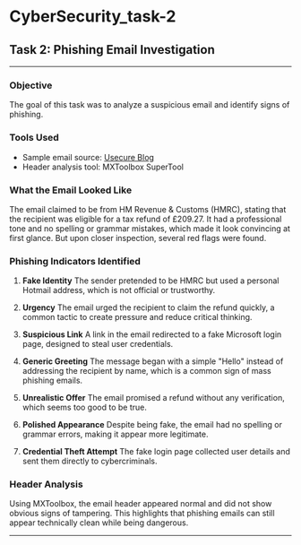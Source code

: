 # CyberSecurity_task-2

## Task 2: Phishing Email Investigation

---

### Objective

The goal of this task was to analyze a suspicious email and identify signs of phishing.

### Tools Used

* Sample email source: [Usecure Blog](https://blog.usecure.io/the-most-common-examples-of-a-phishing-email)
* Header analysis tool: MXToolbox SuperTool

### What the Email Looked Like

The email claimed to be from HM Revenue & Customs (HMRC), stating that the recipient was eligible for a tax refund of £209.27. It had a professional tone and no spelling or grammar mistakes, which made it look convincing at first glance. But upon closer inspection, several red flags were found.

### Phishing Indicators Identified

1. **Fake Identity**
   The sender pretended to be HMRC but used a personal Hotmail address, which is not official or trustworthy.

2. **Urgency**
   The email urged the recipient to claim the refund quickly, a common tactic to create pressure and reduce critical thinking.

3. **Suspicious Link**
   A link in the email redirected to a fake Microsoft login page, designed to steal user credentials.

4. **Generic Greeting**
   The message began with a simple "Hello" instead of addressing the recipient by name, which is a common sign of mass phishing emails.

5. **Unrealistic Offer**
   The email promised a refund without any verification, which seems too good to be true.

6. **Polished Appearance**
   Despite being fake, the email had no spelling or grammar errors, making it appear more legitimate.

7. **Credential Theft Attempt**
   The fake login page collected user details and sent them directly to cybercriminals.

### Header Analysis

Using MXToolbox, the email header appeared normal and did not show obvious signs of tampering. This highlights that phishing emails can still appear technically clean while being dangerous.

---
